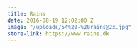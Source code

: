 ```yaml
---
title: Rains
date: 2016-08-19 12:02:00 Z
image: "/uploads/54%20-%20rains@2x.jpg"
store-link: https://www.rains.dk
---
```



